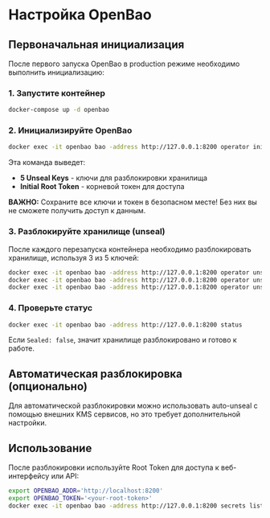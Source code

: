 # Настройка OpenBao

## Первоначальная инициализация

После первого запуска OpenBao в production режиме необходимо выполнить инициализацию:

### 1. Запустите контейнер
```bash
docker-compose up -d openbao
```

### 2. Инициализируйте OpenBao
```bash
docker exec -it openbao bao -address http://127.0.0.1:8200 operator init
```

Эта команда выведет:
- **5 Unseal Keys** - ключи для разблокировки хранилища
- **Initial Root Token** - корневой токен для доступа

**ВАЖНО:** Сохраните все ключи и токен в безопасном месте! Без них вы не сможете получить доступ к данным.

### 3. Разблокируйте хранилище (unseal)

После каждого перезапуска контейнера необходимо разблокировать хранилище, используя 3 из 5 ключей:

```bash
docker exec -it openbao bao -address http://127.0.0.1:8200 operator unseal <key1>
docker exec -it openbao bao -address http://127.0.0.1:8200 operator unseal <key2>
docker exec -it openbao bao -address http://127.0.0.1:8200 operator unseal <key3>
```

### 4. Проверьте статус
```bash
docker exec -it openbao bao -address http://127.0.0.1:8200 status
```

Если `Sealed: false`, значит хранилище разблокировано и готово к работе.

## Автоматическая разблокировка (опционально)

Для автоматической разблокировки можно использовать auto-unseal с помощью внешних KMS сервисов, но это требует дополнительной настройки.

## Использование

После разблокировки используйте Root Token для доступа к веб-интерфейсу или API:

```bash
export OPENBAO_ADDR='http://localhost:8200'
export OPENBAO_TOKEN='<your-root-token>'
docker exec -it openbao bao -address http://127.0.0.1:8200 secrets list
```
